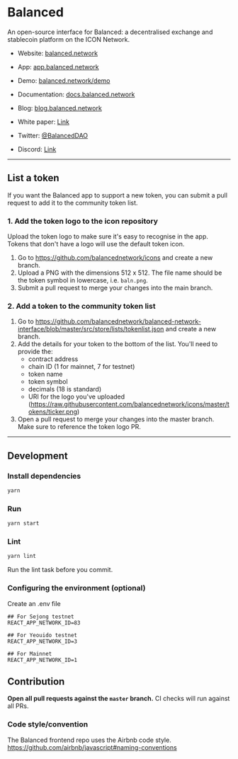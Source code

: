 # Balanced

An open-source interface for Balanced: a decentralised exchange and stablecoin platform on the ICON Network.

- Website: [balanced.network](https://balanced.network/)
- App: [app.balanced.network](https://app.balanced.network/)
- Demo: [balanced.network/demo](https://balanced.network/demo/)
- Documentation: [docs.balanced.network](https://docs.balanced.network/)
- Blog: [blog.balanced.network](https://blog.balanced.network/)
- White paper: [Link](https://docs.balanced.network/technical/white-paper)

- Twitter: [@BalancedDAO](https://twitter.com/BalancedDAO)
- Discord: [Link](https://discord.com/invite/7nBMr963SU)


---

## List a token

If you want the Balanced app to support a new token, you can submit a pull request to add it to the community token list.

### 1. Add the token logo to the icon repository

Upload the token logo to make sure it's easy to recognise in the app. Tokens that don't have a logo will use the default token icon.

1. Go to https://github.com/balancednetwork/icons and create a new branch.
2. Upload a PNG with the dimensions 512 x 512. The file name should be the token symbol in lowercase, i.e. `baln.png`.
3. Submit a pull request to merge your changes into the main branch.

### 2. Add a token to the community token list

1. Go to https://github.com/balancednetwork/balanced-network-interface/blob/master/src/store/lists/tokenlist.json and create a new branch.
2. Add the details for your token to the bottom of the list. You'll need to provide the:
	- contract address
	- chain ID (1 for mainnet, 7 for testnet)
	- token name
	- token symbol
	- decimals (18 is standard)
	- URI for the logo you've uploaded (https://raw.githubusercontent.com/balancednetwork/icons/master/tokens/ticker.png)
3. Open a pull request to merge your changes into the master branch. Make sure to reference the token logo PR.

---

## Development

### Install dependencies

```bash
yarn
```

### Run

```bash
yarn start
```

### Lint

```bash
yarn lint
```

Run the lint task before you commit.

### Configuring the environment (optional)

Create an .env file

```
## For Sejong testnet
REACT_APP_NETWORK_ID=83

## For Yeouido testnet
REACT_APP_NETWORK_ID=3

## For Mainnet
REACT_APP_NETWORK_ID=1

```

## Contribution

**Open all pull requests against the `master` branch.**
CI checks will run against all PRs.

### Code style/convention

The Balanced frontend repo uses the Airbnb code style.
https://github.com/airbnb/javascript#naming-conventions
